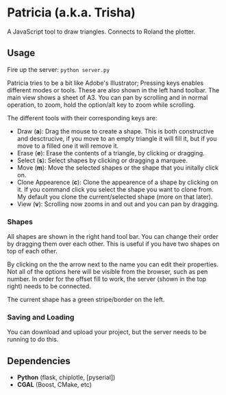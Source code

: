 # Patricia (a.k.a. Trisha)

A JavaScript tool to draw triangles. Connects to Roland the plotter.

## Usage

Fire up the server: `python server.py`

Patricia tries to be a bit like Adobe's Illustrator; Pressing keys enables different modes or tools. These are also shown in the left hand toolbar. The main view shows a sheet of A3. You can pan by scrolling and in normal operation, to zoom, hold the option/alt key to zoom while scrolling.

The different tools with their corresponding keys are:

- Draw (**a**): Drag the mouse to create a shape. This is both constructive and desctrucive, if you move to an empty triangle it will fill it, but if you move to a filled one it will remove it.
- Erase (**e**): Erase the contents of a triangle, by clicking or dragging.
- Select (**s**): Select shapes by clicking or dragging a marquee.
- Move (**m**): Move the selected shapes or the shape that you initally click on.
- Clone Appearence (**c**): Clone the appearence of a shape by clicking on it. If you command click you select the shape you want to clone from. My default you clone the current/selected shape (more on that later).
- View (**v**): Scrolling now zooms in and out and you can pan by dragging.

### Shapes

All shapes are shown in the right hand tool bar. You can change their order by dragging them over each other. This is useful if you have two shapes on top of each other.

By clicking on the the arrow next to the name you can edit their properties. Not all of the options here will be visible from the browser, such as pen number. In order for the offset fill to work, the server (shown in the top right) needs to be connected.

The current shape has a green stripe/border on the left.

### Saving and Loading

You can download and upload your project, but the server needs to be running to do this.

## Dependencies

- **Python** (flask, chiplotle, [pyserial])
- **CGAL** (Boost, CMake, etc)


